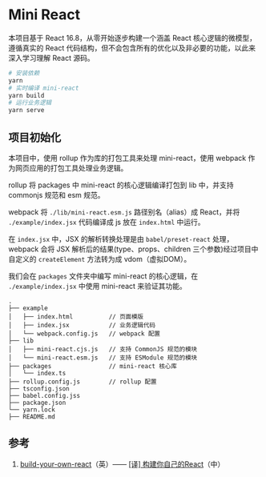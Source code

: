 # Mini React
本项目基于 React 16.8，从零开始逐步构建一个涵盖 React 核心逻辑的微模型，遵循真实的 React 代码结构，但不会包含所有的优化以及非必要的功能，以此来深入学习理解 React 源码。

```bash
# 安装依赖
yarn
# 实时编译 mini-react 
yarn build
# 运行业务逻辑
yarn serve
```
## 项目初始化
本项目中，使用 rollup 作为库的打包工具来处理 mini-react，使用 webpack 作为网页应用的打包工具处理业务逻辑。

rollup 将 packages 中 mini-react 的核心逻辑编译打包到 lib 中，并支持 commonjs 规范和 esm 规范。

webpack 将 `./lib/mini-react.esm.js` 路径别名（alias）成 React，并将 `./example/index.jsx` 代码编译成 js 放在 `index.html` 中运行。

在 `index.jsx` 中，JSX 的解析转换处理是由 `babel/preset-react` 处理，webpack 会将 JSX 解析后的结果(type、props、children 三个参数)经过项目中自定义的 `createElement` 方法转为成 vdom（虚拟DOM）。

我们会在 `packages` 文件夹中编写 mini-react 的核心逻辑，在 `./example/index.jsx` 中使用 mini-react 来验证其功能。
```
.
├── example
│   ├── index.html          // 页面模版
│   ├── index.jsx           // 业务逻辑代码
│   └── webpack.config.js   // webpack 配置
├── lib
│   ├── mini-react.cjs.js   // 支持 CommonJS 规范的模块
│   └── mini-react.esm.js   // 支持 ESModule 规范的模块
├── packages                // mini-react 核心库
│   └── index.ts        
├── rollup.config.js        // rollup 配置
├── tsconfig.json           
├── babel.config.jss
├── package.json
└── yarn.lock
├── README.md
```

## 参考
1. [build-your-own-react](https://pomb.us/build-your-own-react/)（英）—— [[译] 构建你自己的React](https://juejin.cn/post/6874246838124445703#heading-3)（中）
